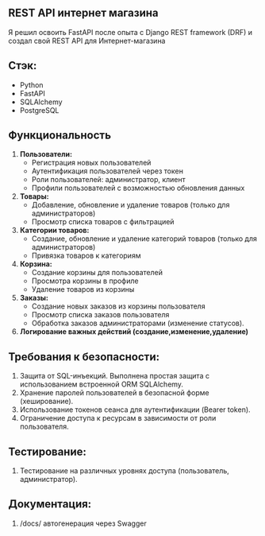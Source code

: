 ## REST API интернет магазина
Я решил освоить FastAPI после опыта с Django REST framework (DRF) и создал свой REST API для Интернет-магазина
## Стэк:
 - Python
 - FastAPI
 - SQLAlchemy
 - PostgreSQL

## Функциональность
1. **Пользователи:**
    - Регистрация новых пользователей
    - Аутентификация пользователей через токен
    - Роли пользователей: администратор, клиент
    - Профили пользователей с возможностью обновления данных
2. **Товары:**
    - Добавление, обновление и удаление товаров (только для администраторов)
    - Просмотр списка товаров с фильтрацией
3. **Категории товаров:**
    - Создание, обновление и удаление категорий товаров (только для администраторов)
    - Привязка товаров к категориям
4. **Корзина:**
    - Создание корзины для пользователей
    - Просмотра корзины в профиле 
    - Удаление товаров из корзины
5. **Заказы:**
    - Создание новых заказов из корзины пользователя
    - Просмотр списка заказов пользователя
    - Обработка заказов администраторами (изменение статусов).
6. **Логирование важных действий (создание,изменение,удаление)**


## Требования к безопасности:

1. Защита от SQL-инъекций. Выполнена простая защита с использованием встроенной ORM SQLAlchemy.
2. Хранение паролей пользователей в безопасной форме (хеширование).
3. Использование токенов сеанса для аутентификации (Bearer token).
4. Ограничение доступа к ресурсам в зависимости от роли пользователя.

## Тестирование:
1. Тестирование на различных уровнях доступа (пользователь, администратор).

## Документация:
1. /docs/ автогенерация через Swagger